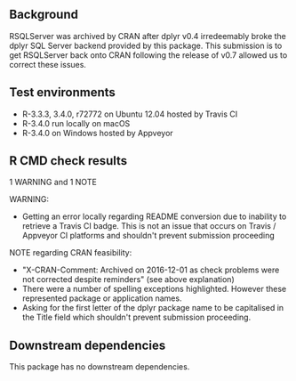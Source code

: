 ## Background

RSQLServer was archived by CRAN after dplyr v0.4 irredeemably broke the dplyr SQL Server backend provided by this package. This submission is to get RSQLServer back onto CRAN following the release of v0.7 allowed us to correct these issues.

## Test environments

* R-3.3.3, 3.4.0, r72772 on Ubuntu 12.04 hosted by Travis CI
* R-3.4.0 run locally on macOS 
* R-3.4.0 on Windows hosted by Appveyor

## R CMD check results

1 WARNING and 1 NOTE

WARNING:

* Getting an error locally regarding README conversion due to inability to retrieve a Travis CI badge. This is not an issue that occurs on Travis / Appveyor CI platforms and shouldn't prevent submission proceeding

NOTE regarding CRAN feasibility:

* "X-CRAN-Comment: Archived on 2016-12-01 as check problems were not corrected despite reminders" (see above explanation)
* There were a number of spelling exceptions highlighted. However these represented package or application names.
* Asking for the first letter of the dplyr package name to be capitalised in the Title field which shouldn't prevent submission proceeding.


## Downstream dependencies

This package has no downstream dependencies.
